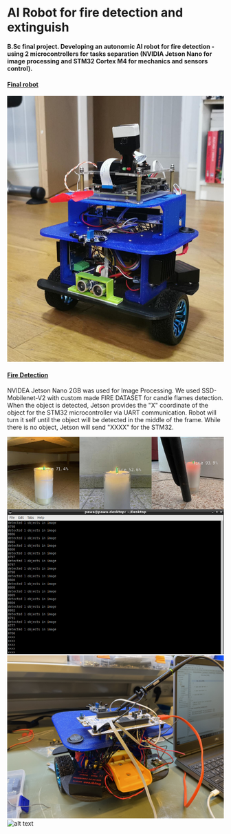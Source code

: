 # AI Robot for fire detection and extinguish
<b>B.Sc final project. Developing an autonomic AI robot for fire detection - using 2 microcontrollers for tasks separation (NVIDIA Jetson Nano for image processing and STM32 Cortex M4 for mechanics and sensors control).</b>


#### <ins>Final robot</ins>
![alt text](https://github.com/pawelgates/AI-Robot-for-fire-detection/blob/main/PICS/robot.JPG)

#### <ins>Fire Detection</ins>
NVIDEA Jetson Nano 2GB was used for Image Processing. We used SSD-Mobilenet-V2 with custom made FIRE DATASET for candle flames detection. When the object is detected, Jetson provides the "X" coordinate of the object for the STM32 microcontroller via UART communication. Robot will turn it self until the object will be detected in the middle of the frame. While there is no object, Jetson will send "XXXX" for the STM32.

![alt text](https://github.com/pawelgates/AI-Robot-for-fire-detection/blob/main/PICS/fire-detection.png)
![alt text](https://github.com/pawelgates/AI-Robot-for-fire-detection/blob/main/PICS/IMG_5238.JPG)
![alt text](https://github.com/pawelgates/AI-Robot-for-fire-detection/blob/main/PICS/IMG_5235.JPG)
